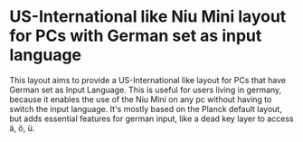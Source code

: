 # US-International like Niu Mini layout for PCs with German set as input language

This layout aims to provide a US-International like layout for PCs that have German set as Input Language. This is useful for users living in germany, because it enables the use of the Niu Mini on any pc without having to switch the input language. It's mostly based on the Planck default layout, but adds essential features for german input, like a dead key layer to access ä, ö, ü.
